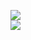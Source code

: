 [![](https://img.shields.io/badge/Made%20With-Github%20Spray-lightgrey.svg?style=for-the-badge&logo=github)](https://github.com/Annihil/github-spray#4340)  
[![](https://i.imgur.com/2DrTn0Z.gif)](https://github.com/Annihil/github-spray)
